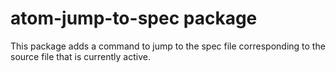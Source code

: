 # atom-jump-to-spec package

This package adds a command to jump to the spec file corresponding to the source file that is currently active.
